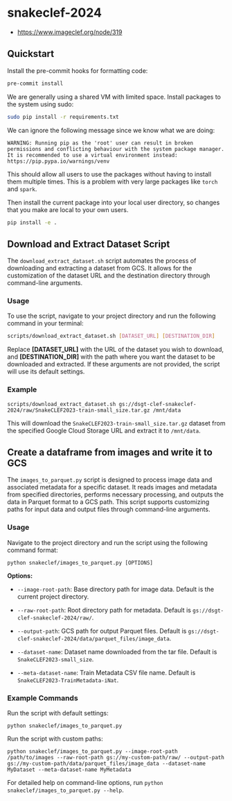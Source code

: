 # snakeclef-2024

- https://www.imageclef.org/node/319

## Quickstart

Install the pre-commit hooks for formatting code:

```bash
pre-commit install
```

We are generally using a shared VM with limited space.
Install packages to the system using sudo:

```bash
sudo pip install -r requirements.txt
```

We can ignore the following message since we know what we are doing:

```
WARNING: Running pip as the 'root' user can result in broken permissions and conflicting behaviour with the system package manager. It is recommended to use a virtual environment instead: https://pip.pypa.io/warnings/venv
```

This should allow all users to use the packages without having to install them multiple times.
This is a problem with very large packages like `torch` and `spark`.

Then install the current package into your local user directory, so changes that you make are local to your own users.

```bash
pip install -e .
```

## Download and Extract Dataset Script

The `download_extract_dataset.sh` script automates the process of downloading and extracting a dataset from GCS. It allows for the customization of the dataset URL and the destination directory through command-line arguments.

### Usage

To use the script, navigate to your project directory and run the following command in your terminal:

```bash
scripts/download_extract_dataset.sh [DATASET_URL] [DESTINATION_DIR]
```

Replace **[DATASET_URL]** with the URL of the dataset you wish to download, and **[DESTINATION_DIR]** with the path where you want the dataset to be downloaded and extracted. If these arguments are not provided, the script will use its default settings.

### Example

```
scripts/download_extract_dataset.sh gs://dsgt-clef-snakeclef-2024/raw/SnakeCLEF2023-train-small_size.tar.gz /mnt/data
```

This will download the `SnakeCLEF2023-train-small_size.tar.gz` dataset from the specified Google Cloud Storage URL and extract it to `/mnt/data`.

## Create a dataframe from images and write it to GCS

The `images_to_parquet.py` script is designed to process image data and associated metadata for a specific dataset. It reads images and metadata from specified directories, performs necessary processing, and outputs the data in Parquet format to a GCS path. This script supports customizing paths for input data and output files through command-line arguments.

### Usage

Navigate to the project directory and run the script using the following command format:

```
python snakeclef/images_to_parquet.py [OPTIONS]
```

**Options:**

- `--image-root-path`: Base directory path for image data. Default is the current project directory.

- `--raw-root-path`: Root directory path for metadata. Default is `gs://dsgt-clef-snakeclef-2024/raw/`.

- `--output-path`: GCS path for output Parquet files. Default is `gs://dsgt-clef-snakeclef-2024/data/parquet_files/image_data`.

- `--dataset-name`: Dataset name downloaded from the tar file. Default is `SnakeCLEF2023-small_size`.

- `--meta-dataset-name`: Train Metadata CSV file name. Default is `SnakeCLEF2023-TrainMetadata-iNat`.

### Example Commands

Run the script with default settings:

```
python snakeclef/images_to_parquet.py
```

Run the script with custom paths:

```
python snakeclef/images_to_parquet.py --image-root-path /path/to/images --raw-root-path gs://my-custom-path/raw/ --output-path gs://my-custom-path/data/parquet_files/image_data --dataset-name MyDataset --meta-dataset-name MyMetadata
```

For detailed help on command-line options, run `python snakeclef/images_to_parquet.py --help`.
